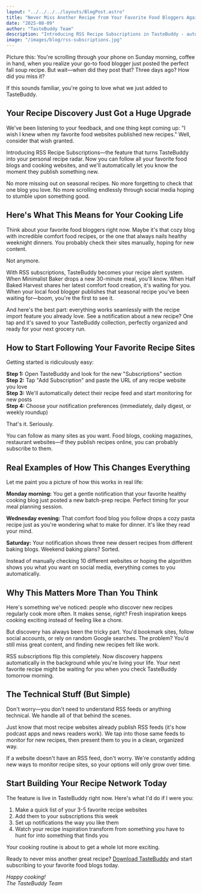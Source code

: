 ```yaml
---
layout: "../../../../layouts/BlogPost.astro"
title: "Never Miss Another Recipe from Your Favorite Food Bloggers Again"
date: "2025-08-09"
author: "TasteBuddy Team"
description: "Introducing RSS Recipe Subscriptions in TasteBuddy - automatically discover new recipes from your favorite food blogs and cooking websites the moment they're published."
image: "/images/blog/rss-subscriptions.jpg"
---
```


Picture this: You're scrolling through your phone on Sunday morning, coffee in hand, when you realize your go-to food blogger just posted the perfect fall soup recipe. But wait—when did they post that? Three days ago? How did you miss it?

If this sounds familiar, you're going to love what we just added to TasteBuddy.

## Your Recipe Discovery Just Got a Huge Upgrade

We've been listening to your feedback, and one thing kept coming up: "I wish I knew when my favorite food websites published new recipes." Well, consider that wish granted.

Introducing RSS Recipe Subscriptions—the feature that turns TasteBuddy into your personal recipe radar. Now you can follow all your favorite food blogs and cooking websites, and we'll automatically let you know the moment they publish something new.

No more missing out on seasonal recipes. No more forgetting to check that one blog you love. No more scrolling endlessly through social media hoping to stumble upon something good.

## Here's What This Means for Your Cooking Life

Think about your favorite food bloggers right now. Maybe it's that cozy blog with incredible comfort food recipes, or the one that always nails healthy weeknight dinners. You probably check their sites manually, hoping for new content.

Not anymore.

With RSS subscriptions, TasteBuddy becomes your recipe alert system. When Minimalist Baker drops a new 30-minute meal, you'll know. When Half Baked Harvest shares her latest comfort food creation, it's waiting for you. When your local food blogger publishes that seasonal recipe you've been waiting for—boom, you're the first to see it.

And here's the best part: everything works seamlessly with the recipe import feature you already love. See a notification about a new recipe? One tap and it's saved to your TasteBuddy collection, perfectly organized and ready for your next grocery run.

## How to Start Following Your Favorite Recipe Sites

Getting started is ridiculously easy:

**Step 1:** Open TasteBuddy and look for the new "Subscriptions" section  
**Step 2:** Tap "Add Subscription" and paste the URL of any recipe website you love  
**Step 3:** We'll automatically detect their recipe feed and start monitoring for new posts  
**Step 4:** Choose your notification preferences (immediately, daily digest, or weekly roundup)

That's it. Seriously.

You can follow as many sites as you want. Food blogs, cooking magazines, restaurant websites—if they publish recipes online, you can probably subscribe to them.

## Real Examples of How This Changes Everything

Let me paint you a picture of how this works in real life:

**Monday morning:** You get a gentle notification that your favorite healthy cooking blog just posted a new batch-prep recipe. Perfect timing for your meal planning session.

**Wednesday evening:** That comfort food blog you follow drops a cozy pasta recipe just as you're wondering what to make for dinner. It's like they read your mind.

**Saturday:** Your notification shows three new dessert recipes from different baking blogs. Weekend baking plans? Sorted.

Instead of manually checking 10 different websites or hoping the algorithm shows you what you want on social media, everything comes to you automatically.

## Why This Matters More Than You Think

Here's something we've noticed: people who discover new recipes regularly cook more often. It makes sense, right? Fresh inspiration keeps cooking exciting instead of feeling like a chore.

But discovery has always been the tricky part. You'd bookmark sites, follow social accounts, or rely on random Google searches. The problem? You'd still miss great content, and finding new recipes felt like work.

RSS subscriptions flip this completely. Now discovery happens automatically in the background while you're living your life. Your next favorite recipe might be waiting for you when you check TasteBuddy tomorrow morning.

## The Technical Stuff (But Simple)

Don't worry—you don't need to understand RSS feeds or anything technical. We handle all of that behind the scenes.

Just know that most recipe websites already publish RSS feeds (it's how podcast apps and news readers work). We tap into those same feeds to monitor for new recipes, then present them to you in a clean, organized way.

If a website doesn't have an RSS feed, don't worry. We're constantly adding new ways to monitor recipe sites, so your options will only grow over time.

## Start Building Your Recipe Network Today

The feature is live in TasteBuddy right now. Here's what I'd do if I were you:

1. Make a quick list of your 3-5 favorite recipe websites
2. Add them to your subscriptions this week  
3. Set up notifications the way you like them
4. Watch your recipe inspiration transform from something you have to hunt for into something that finds you

Your cooking routine is about to get a whole lot more exciting.

Ready to never miss another great recipe? [Download TasteBuddy](/download) and start subscribing to your favorite food blogs today.

*Happy cooking!*  
*The TasteBuddy Team*